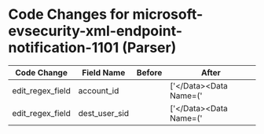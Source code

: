 # Code Changes for microsoft-evsecurity-xml-endpoint-notification-1101 (Parser)

| Code Change | Field Name | Before | After |
|-------------|------------|--------|-------|
| edit_regex_field | account_id |  | ['<\/Data><Data Name=(\'|")MemberSid(\'|")>(({dest_user_sid}S-\d+-[^<]+)|({account_id}[^<]+))<'] |
| edit_regex_field | dest_user_sid |  | ['<\/Data><Data Name=(\'|")MemberSid(\'|")>(({dest_user_sid}S-\d+-[^<]+)|({account_id}[^<]+))<'] |